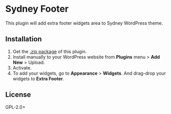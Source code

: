 # Sydney Footer

This plugin will add extra footer widgets area to Sydney WordPress theme. 

## Installation

1. Get the [.zip package](https://github.com/kharissulistiyo/disable-sydney-preloader/archive/main.zip) of this plugin.
2. Install manually to your WordPress website from **Plugins** menu > **Add New** > Upload.
3. Activate.
4. To add your widgets, go to **Appearance** > **Widgets**. And drag-drop your widgets to **Extra Footer**.

## License

GPL-2.0+
